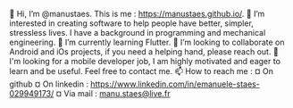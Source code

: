 👋 Hi, I’m @manustaes. This is me : https://manustaes.github.io/.
👀 I’m interested in creating software to help people have better, simpler, stressless lives. I have a background in programming and mechanical engineering.
🌱 I’m currently learning Flutter.
💞️ I’m looking to collaborate on Android and iOs projects, if you need a helping hand, please reach out.
🤝 I'm looking for a mobile developer job, I am highly motivated and eager to learn and be useful. Feel free to contact me.
📫 How to reach me : 
      ¤ On github
      ¤ On linkedin : https://www.linkedin.com/in/emanuele-staes-029949173/
      ¤ Via mail : manu.staes@live.fr

<!---
manumanu00/manumanu00 is a ✨ special ✨ repository because its `README.md` (this file) appears on your GitHub profile.
You can click the Preview link to take a look at your changes.
--->
